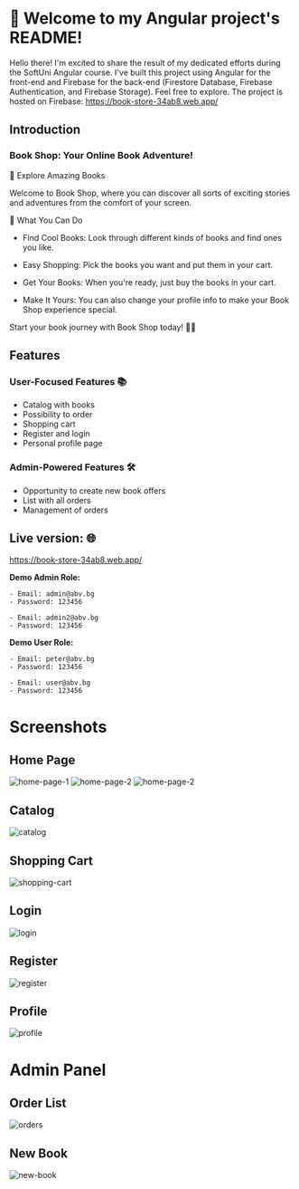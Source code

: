 # 👋 Welcome to my Angular project's README! 

Hello there! I'm excited to share the result of my dedicated efforts during the SoftUni Angular course.
I've built this project using Angular for the front-end and Firebase for the back-end (Firestore Database, Firebase Authentication, and Firebase Storage). 
Feel free to explore. The project is hosted on Firebase: https://book-store-34ab8.web.app/

## Introduction

### Book Shop: Your Online Book Adventure!

🚀 Explore Amazing Books

Welcome to Book Shop, where you can discover all sorts of exciting stories and adventures from the comfort of your screen.

🌟 What You Can Do

 - Find Cool Books: Look through different kinds of books and find ones you like.

 - Easy Shopping: Pick the books you want and put them in your cart.

 - Get Your Books: When you're ready, just buy the books in your cart.

 - Make It Yours: You can also change your profile info to make your Book Shop experience special.

 Start your book journey with Book Shop today! 📖✨

## Features


### User-Focused Features 📚

 - Catalog with books
 - Possibility to order
 - Shopping cart 
 - Register and login
 - Personal profile page

### Admin-Powered Features 🛠️

 - Opportunity to create new book offers
 - List with all orders
 - Management of orders



## Live version: 🌐

https://book-store-34ab8.web.app/


**Demo Admin Role:**

    - Email: admin@abv.bg
    - Password: 123456

    - Email: admin2@abv.bg
    - Password: 123456

**Demo User Role:**

    - Email: peter@abv.bg
    - Password: 123456

    - Email: user@abv.bg  
    - Password: 123456


# Screenshots

## Home Page
![home-page-1](https://github.com/maximkraychev/E-Shop/blob/main/screenshots/home1.PNG)
![home-page-2](https://github.com/maximkraychev/E-Shop/blob/main/screenshots/home2.PNG)
![home-page-2](https://github.com/maximkraychev/E-Shop/blob/main/screenshots/home3.PNG)

## Catalog 
![catalog](https://github.com/maximkraychev/E-Shop/blob/main/screenshots/Catalog.PNG)

## Shopping Cart  
![shopping-cart](https://github.com/maximkraychev/E-Shop/blob/main/screenshots/shopping-cart.PNG)

## Login
![login](https://github.com/maximkraychev/E-Shop/blob/main/screenshots/Login.PNG)

## Register
![register](https://github.com/maximkraychev/E-Shop/blob/main/screenshots/register.PNG)

## Profile
![profile](https://github.com/maximkraychev/E-Shop/blob/main/screenshots/profile.PNG)

# Admin Panel

## Order List
![orders](https://github.com/maximkraychev/E-Shop/blob/main/screenshots/orders.PNG)

## New Book
![new-book](https://github.com/maximkraychev/E-Shop/blob/main/screenshots/new-book.PNG)